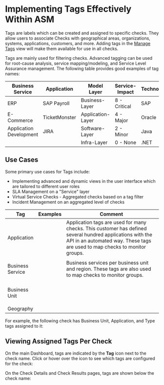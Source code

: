 # Implementing Tags Effectively Within ASM

Tags are labels which can be created and assigned to specific checks. They allow users to associate Checks with geographical areas, organizations, systems, applications, customers, and more. Adding tags in the [Manage Tags](https://apica-kb.atlassian.net/wiki/spaces/ASMDOCS/pages/2133760973/Manage+Tags) view will make them available for use in all checks.



Tags are mainly used for filtering checks. Advanced tagging can be used for root-cause analysis, service mapping/modeling, and Service Level Assurance management. The following table provides good examples of tag names:

| **Business Service**    | **Application** | **Model Layer**   | **Service-Impact** | **Technology** |
| ----------------------- | --------------- | ----------------- | ------------------ | -------------- |
| ERP                     | SAP Payroll     | Business-Layer    | 8 - Critical       | SAP            |
| E-Commerce              | TicketMonster   | Application-Layer | 4 - Major          | Oracle         |
| Application Development | JIRA            | Software-Layer    | 2 - Minor          | Java           |
|                         |                 | Infra-Layer       | 0 - None           | .NET           |

## Use Cases <a href="#implementingtagseffectivelywithinasm-usecases" id="implementingtagseffectivelywithinasm-usecases"></a>

Some primary use cases for Tags include:

* Implementing advanced and dynamic views in the user interface which are tailored to different user roles
* SLA Management on a "Service" layer
* Virtual Service Checks - Aggregated checks based on a tag filter
* Incident Management on an aggregated level of checks

| **Tag**                    | **Examples** | **Comment**                                                                                                                                                                              |
| -------------------------- | ------------ | ---------------------------------------------------------------------------------------------------------------------------------------------------------------------------------------- |
| Application                |              | Application tags are used for many checks. This customer has defined several hundred applications with the API in an automated way. These tags are used to map checks to monitor groups. |
| <p>Business<br>Service</p> |              | Business services per business unit and region. These tags are also used to map checks to monitor groups.                                                                                |
| <p>Business<br>Unit</p>    |              |                                                                                                                                                                                          |
| Geography                  |              |                                                                                                                                                                                          |

For example, the following check has Business Unit, Application, and Type tags assigned to it:



## Viewing Assigned Tags Per Check <a href="#implementingtagseffectivelywithinasm-viewingassignedtagspercheck" id="implementingtagseffectivelywithinasm-viewingassignedtagspercheck"></a>

On the main Dashboard, tags are indicated by the **Tag** icon next to the check name. Click or hover over the icon to see which tags are configured for the check:



On the Check Details and Check Results pages, tags are shown below the check name:


